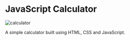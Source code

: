 # JavaScript Calculator

![calculator](https://user-images.githubusercontent.com/91540586/194954585-8cbcb02a-748a-4192-beca-bc78d907fa34.jpg)

A simple calculator built using HTML, CSS and JavaScript.
